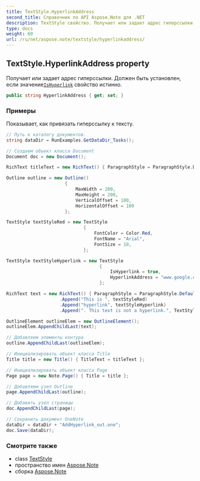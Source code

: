 ```yaml
---
title: TextStyle.HyperlinkAddress
second_title: Справочник по API Aspose.Note для .NET
description: TextStyle свойство. Получает или задает адрес гиперссылки. Должен быть установлен если значениеIsHyperlink свойство истинно.
type: docs
weight: 60
url: /ru/net/aspose.note/textstyle/hyperlinkaddress/
---
```

## TextStyle.HyperlinkAddress property

Получает или задает адрес гиперссылки. Должен быть установлен, если значение[`IsHyperlink`](../ishyperlink/) свойство истинно.

```csharp
public string HyperlinkAddress { get; set; }
```

### Примеры

Показывает, как привязать гиперссылку к тексту.

```csharp
// Путь к каталогу документов.
string dataDir = RunExamples.GetDataDir_Tasks();

// Создаем объект класса Document
Document doc = new Document();

RichText titleText = new RichText() { ParagraphStyle = ParagraphStyle.Default }.Append("Title!");

Outline outline = new Outline()
                      {
                          MaxWidth = 200,
                          MaxHeight = 200,
                          VerticalOffset = 100,
                          HorizontalOffset = 100
                      };

TextStyle textStyleRed = new TextStyle
                             {
                                 FontColor = Color.Red,
                                 FontName = "Arial",
                                 FontSize = 10,
                             };

TextStyle textStyleHyperlink = new TextStyle
                                   {
                                       IsHyperlink = true,
                                       HyperlinkAddress = "www.google.com"
                                   };

RichText text = new RichText() { ParagraphStyle = ParagraphStyle.Default }
                    .Append("This is ", textStyleRed)
                    .Append("hyperlink", textStyleHyperlink)
                    .Append(". This text is not a hyperlink.", TextStyle.Default);

OutlineElement outlineElem = new OutlineElement();
outlineElem.AppendChildLast(text);

// Добавляем элементы контура
outline.AppendChildLast(outlineElem);

// Инициализировать объект класса Title
Title title = new Title() { TitleText = titleText };

// Инициализировать объект класса Page
Page page = new Note.Page() { Title = title };

// Добавляем узел Outline
page.AppendChildLast(outline);

// Добавить узел страницы
doc.AppendChildLast(page);

// Сохранить документ OneNote
dataDir = dataDir + "AddHyperlink_out.one";
doc.Save(dataDir);
```

### Смотрите также

* class [TextStyle](../)
* пространство имен [Aspose.Note](../../textstyle/)
* сборка [Aspose.Note](../../../)


